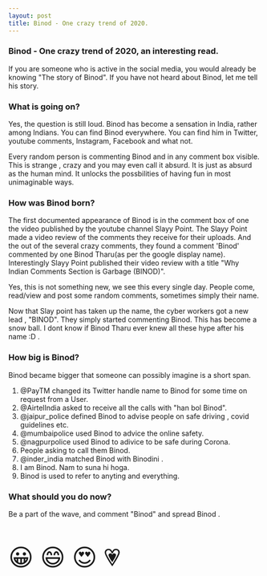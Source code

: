 ```yaml
---
layout: post
title: Binod - One crazy trend of 2020.
---
```


### Binod - One crazy trend of 2020, an interesting read.
If you are someone who is active in the social media, you would already be knowing "The story of Binod".
If you have not heard about Binod, let me tell his story.

### What is going on?
Yes, the question is still loud. Binod has become a sensation in India, rather among Indians. You can find Binod everywhere. You can find him in Twitter, youtube comments, Instagram, Facebook and what not. 

Every random person is commenting Binod and in any comment box visible. This is strange , crazy and you may even call it absurd. It is just as absurd as the human mind. It unlocks the possbilities of having fun in most unimaginable ways.

### How was Binod born?
The first documented appearance of Binod is in the comment box of one the video published by the youtube channel Slayy Point.
The Slayy Point made a video review of the comments they receive for their uploads. And the out of the several crazy comments, they found a comment 'Binod' commented by one Binod Tharu(as per the google display name).
Interestingly Slayy Point published their video review with a title "Why Indian Comments Section is Garbage (BINOD)".

Yes, this is not something new, we see this every single day. People come, read/view and post some random comments, sometimes simply their name.

Now that Slay point has taken up the name, the cyber workers got a new lead , "BINOD".
They simply started commenting Binod. This has become a snow ball. I dont know if Binod Tharu ever knew all these hype after his name :D .

### How big is Binod?

Binod became bigger that someone can possibly imagine is a short span.
1. @PayTM changed its Twitter handle name  to Binod for some time on request from a User. 
2. @AirtelIndia asked to receive all the calls with "han bol Binod". 
3. @jaipur_police defined Binod to advise people on safe driving , covid guidelines etc. 
4. @mumbaipolice used Binod to 	advice the online safety. 
5. @nagpurpolice used Binod to adivice to be safe during Corona. 
6. People asking to call them Binod. 
7. @inder_india matched Binod with Binodini . 
8. I am Binod. Nam to suna hi hoga. 
9. Binod is used to refer to anyting and everything. 

### What should you do now?
Be a part of the wave, and comment "Binod"  and spread Binod . 
<p style="font-size:48px">
&#128512; &#128516; &#128525; &#128151;
</p>



